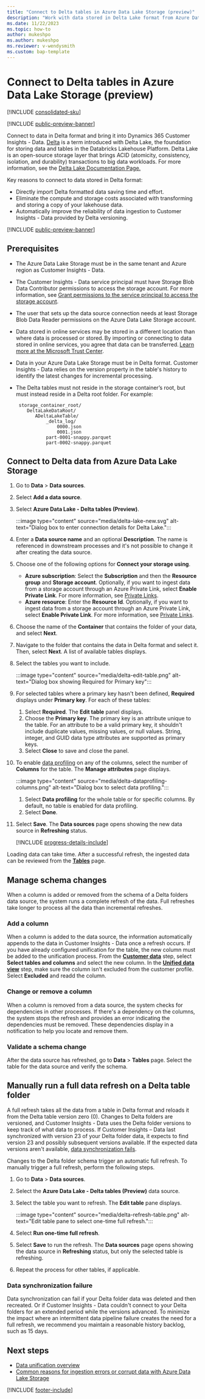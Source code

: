 ```yaml
---
title: "Connect to Delta tables in Azure Data Lake Storage (preview)"
description: "Work with data stored in Delta Lake format from Azure Data Lake Storage in Customer Insights - Data."
ms.date: 11/22/2023
ms.topic: how-to
author: mukeshpo
ms.author: mukeshpo
ms.reviewer: v-wendysmith
ms.custom: bap-template
---
```


# Connect to Delta tables in Azure Data Lake Storage (preview)

[!INCLUDE [consolidated-sku](./includes/consolidated-sku.md)]

[!INCLUDE [public-preview-banner](./includes/public-preview-banner.md)]

Connect to data in Delta format and bring it into Dynamics 365 Customer Insights - Data. [Delta](https://go.microsoft.com/fwlink/?linkid=2248260) is a term introduced with Delta Lake, the foundation for storing data and tables in the Databricks Lakehouse Platform. Delta Lake is an open-source storage layer that brings ACID (atomicity, consistency, isolation, and durability) transactions to big data workloads. For more information, see the [Delta Lake Documentation Page.](https://docs.delta.io/latest/delta-intro.html)

Key reasons to connect to data stored in Delta format:

- Directly import Delta formatted data saving time and effort.
- Eliminate the compute and storage costs associated with transforming and storing a copy of your lakehouse data.
- Automatically improve the reliability of data ingestion to Customer Insights - Data provided by Delta versioning.

<!--- For example, Contoso Coffee has millions of records coming in on a daily basis. Currently, they do full refreshes of their data every 6 hours. This full refresh takes lots of time to reprocess everything when most data has already been processed. By using the Delta format, Contoso is able to greatly reduce their processing time by only processing the new records, leading to even faster insights from Customer Insights – Data.
--->

[!INCLUDE [public-preview-banner](./includes/public-preview-note.md)]

## Prerequisites

- The Azure Data Lake Storage must be in the same tenant and Azure region as Customer Insights - Data.

- The Customer Insights - Data service principal must have Storage Blob Data Contributor permissions to access the storage account. For more information, see [Grant permissions to the service principal to access the storage account](connect-service-principal.md#grant-permissions-to-the-service-principal-to-access-the-storage-account).

- The user that sets up the data source connection needs at least Storage Blob Data Reader permissions on the Azure Data Lake Storage account.

- Data stored in online services may be stored in a different location than where data is processed or stored. By importing or connecting to data stored in online services, you agree that data can be transferred. [Learn more at the Microsoft Trust Center](https://www.microsoft.com/trust-center).

- Data in your Azure Data Lake Storage must be in Delta format. Customer Insights - Data relies on the version property in the table's history to identify the latest changes for incremental processing.

- The Delta tables must not reside in the storage container’s root, but must instead reside in a Delta root folder. For example:

  ```
   storage_container_root/
      DeltaLakeDataRoot/
         ADeltaLakeTable/
             _delta_log/
                 0000.json
                 0001.json
             part-0001-snappy.parquet
             part-0002-snappy.parquet 
  ```  
  
## Connect to Delta data from Azure Data Lake Storage

1. Go to **Data** > **Data sources**.

1. Select **Add a data source**.

1. Select **Azure Data Lake - Delta tables (Preview)**.

   :::image type="content" source="media/delta-lake-new.svg" alt-text="Dialog box to enter connection details for Delta Lake.":::

1. Enter a **Data source name** and an optional **Description**. The name is referenced in downstream processes and it's not possible to change it after creating the data source.

1. Choose one of the following options for **Connect your storage using**.

   - **Azure subscription**: Select the **Subscription** and then the **Resource group** and **Storage account**. Optionally, if you want to ingest data from a storage account through an Azure Private Link, select **Enable Private Link**. For more information, see [Private Links](private-link.md).
   - **Azure resource**: Enter the **Resource Id**. Optionally, if you want to ingest data from a storage account through an Azure Private Link, select **Enable Private Link**. For more information, see [Private Links](private-link.md).

1. Choose the name of the **Container** that contains the folder of your data, and select **Next**.

1. Navigate to the folder that contains the data in Delta format and select it. Then, select **Next**. A list of available tables displays.

1. Select the tables you want to include.

   :::image type="content" source="media/delta-edit-table.png" alt-text="Dialog box showing Required for Primary key":::

1. For selected tables where a primary key hasn't been defined, **Required** displays under **Primary key**. For each of these tables:
   1. Select **Required**. The **Edit table** panel displays.
   1. Choose the **Primary key**. The primary key is an attribute unique to the table. For an attribute to be a valid primary key, it shouldn't include duplicate values, missing values, or null values. String, integer, and GUID data type attributes are supported as primary keys.
   1. Select **Close** to save and close the panel.

1. To enable [data profiling](data-sources.md#data-profiling) on any of the columns, select the number of **Columns** for the table. The **Manage attributes** page displays.

   :::image type="content" source="media/delta-dataprofiling-columns.png" alt-text="Dialog box to select data profiling.":::

   1. Select **Data profiling** for the whole table or for specific columns. By default, no table is enabled for data profiling.
   1. Select **Done**.

1. Select **Save**. The **Data sources** page opens showing the new data source in **Refreshing** status.

   [!INCLUDE [progress-details-include](includes/progress-details-pane.md)]

Loading data can take time. After a successful refresh, the ingested data can be reviewed from the [**Tables**](tables.md) page.

## Manage schema changes

When a column is added or removed from the schema of a Delta folders data source, the system runs a complete refresh of the data. Full refreshes take longer to process all the data than incremental refreshes.

### Add a column

When a column is added to the data source, the information automatically appends to the data in Customer Insights - Data once a refresh occurs. If you have already configured unification for the table, the new column must be added to the unification process. From the [**Customer data**](data-unification-update.md#edit-customer-data) step, select **Select tables and columns** and select the new column. In the [**Unified data view**](data-unification-update.md#manage-unified-fields) step, make sure the column isn't excluded from the customer profile. Select **Excluded** and readd the column.

### Change or remove a column

When a column is removed from a data source, the system checks for dependencies in other processes. If there's a dependency on the columns, the system stops the refresh and provides an error indicating the dependencies must be removed. These dependencies display in a notification to help you locate and remove them.

### Validate a schema change

After the data source has refreshed, go to **Data** > **Tables** page. Select the table for the data source and verify the schema.

## Manually run a full data refresh on a Delta table folder

A full refresh takes all the data from a table in Delta format and reloads it from the Delta table version zero (0).
Changes to Delta folders are versioned, and Customer Insights - Data uses the Delta folder versions to keep track of what data to process. If Customer Insights – Data last synchronized with version 23 of your Delta folder data, it expects to find version 23 and possibly subsequent versions available. If the expected data versions aren't available, [data synchronization fails](#data-synchronization-failure).

Changes to the Delta folder schema trigger an automatic full refresh. To manually trigger a full refresh, perform the following steps.

1. Go to **Data** > **Data sources**.

1. Select the **Azure Data Lake - Delta tables (Preview)** data source.

1. Select the table you want to refresh. The **Edit table** pane displays.

   :::image type="content" source="media/delta-refresh-table.png" alt-text="Edit table pane to select one-time full refresh.":::

1. Select **Run one-time full refresh**.

1. Select **Save** to run the refresh. The **Data sources** page opens showing the data source in **Refreshing** status, but only the selected table is refreshing.

1. Repeat the process for other tables, if applicable.

### Data synchronization failure

Data synchronization can fail if your Delta folder data was deleted and then recreated. Or if Customer Insights - Data couldn't connect to your Delta folders for an extended period while the versions advanced. To minimize the impact where an intermittent data pipeline failure creates the need for a full refresh, we recommend you maintain a reasonable history backlog, such as 15 days.

## Next steps

- [Data unification overview](data-unification.md)
- [Common reasons for ingestion errors or corrupt data with Azure Data Lake Storage](common-data-ingestion-errors.md#common-reasons-for-ingestion-errors-or-corrupt-data-with-azure-data-lake-storage)

[!INCLUDE [footer-include](includes/footer-banner.md)]
